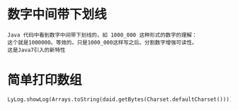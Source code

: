 # 数字中间带下划线
```text
Java 代码中看到数字中间带下划线的，如 1000_000 这种形式的数字的理解：
这个就是1000000。等效的。只是1000_000这样写之后。分割数字增强可读性。
这是Java7引入的新特性
```


#  简单打印数组 
```text
LyLog.showLog(Arrays.toString(daid.getBytes(Charset.defaultCharset())));
```